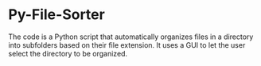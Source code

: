 # Py-File-Sorter
The code is a Python script that automatically organizes files in a directory into subfolders based on their file extension. It uses a GUI to let the user select the directory to be organized.
